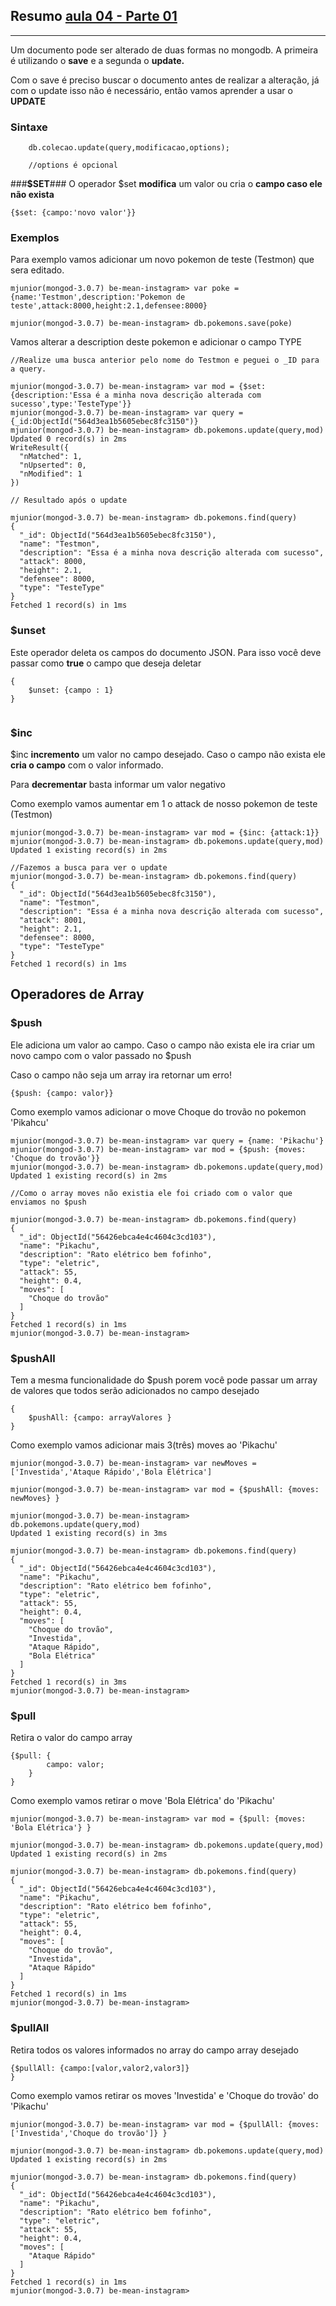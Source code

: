 ## **Resumo [aula 04 - Parte 01](https://www.youtube.com/watch?time_continue=67&v=ONzJsNbv15U)** ##
----------
Um documento pode ser alterado de duas formas no mongodb. A primeira é utilizando o **save** e a segunda o **update.** 

Com o save é preciso buscar o documento antes de realizar a alteração, já com o update isso não é necessário, então vamos aprender a usar o **UPDATE**

### **Sintaxe** ###
```
	db.colecao.update(query,modificacao,options);

	//options é opcional
```

###**$SET**###
O operador $set **modifica** um valor ou cria o **campo caso ele não exista**

    {$set: {campo:'novo valor'}}

### **Exemplos** ###

Para exemplo vamos adicionar um novo pokemon de teste (Testmon) que sera editado.
```
mjunior(mongod-3.0.7) be-mean-instagram> var poke = {name:'Testmon',description:'Pokemon de teste',attack:8000,height:2.1,defensee:8000}

mjunior(mongod-3.0.7) be-mean-instagram> db.pokemons.save(poke)

```
Vamos alterar a description deste pokemon e adicionar o campo TYPE

```
//Realize uma busca anterior pelo nome do Testmon e peguei o _ID para a query.

mjunior(mongod-3.0.7) be-mean-instagram> var mod = {$set: {description:'Essa é a minha nova descrição alterada com sucesso',type:'TesteType'}}
mjunior(mongod-3.0.7) be-mean-instagram> var query = {_id:ObjectId("564d3ea1b5605ebec8fc3150")}
mjunior(mongod-3.0.7) be-mean-instagram> db.pokemons.update(query,mod)
Updated 0 record(s) in 2ms
WriteResult({
  "nMatched": 1,
  "nUpserted": 0,
  "nModified": 1
})

// Resultado após o update

mjunior(mongod-3.0.7) be-mean-instagram> db.pokemons.find(query)
{
  "_id": ObjectId("564d3ea1b5605ebec8fc3150"),
  "name": "Testmon",
  "description": "Essa é a minha nova descrição alterada com sucesso",
  "attack": 8000,
  "height": 2.1,
  "defensee": 8000,
  "type": "TesteType"
}
Fetched 1 record(s) in 1ms

```


###  **$unset** ###


Este operador deleta os campos do documento JSON. Para isso você deve passar como **true** o campo que deseja deletar

```
{ 
	$unset: {campo : 1} 
}


```

### **$inc** ###
$inc **incremento** um valor no campo desejado. Caso o campo não exista ele **cria o campo** com o valor informado. 

Para **decrementar** basta informar um valor negativo

Como exemplo vamos aumentar em 1 o attack de nosso pokemon de teste (Testmon)
```
mjunior(mongod-3.0.7) be-mean-instagram> var mod = {$inc: {attack:1}}
mjunior(mongod-3.0.7) be-mean-instagram> db.pokemons.update(query,mod)
Updated 1 existing record(s) in 2ms

//Fazemos a busca para ver o update
mjunior(mongod-3.0.7) be-mean-instagram> db.pokemons.find(query)
{
  "_id": ObjectId("564d3ea1b5605ebec8fc3150"),
  "name": "Testmon",
  "description": "Essa é a minha nova descrição alterada com sucesso",
  "attack": 8001,
  "height": 2.1,
  "defensee": 8000,
  "type": "TesteType"
}
Fetched 1 record(s) in 1ms

```

## **Operadores de Array** ##

### **$push** ###
Ele adiciona um valor ao campo. Caso o campo não exista ele ira criar um novo campo com o valor passado no $push

Caso o campo não seja um array ira retornar um erro!

```
{$push: {campo: valor}}

```
Como exemplo vamos adicionar o move Choque do trovão no pokemon 'Pikahcu'
```
mjunior(mongod-3.0.7) be-mean-instagram> var query = {name: 'Pikachu'}
mjunior(mongod-3.0.7) be-mean-instagram> var mod = {$push: {moves: 'Choque do trovão'}}
mjunior(mongod-3.0.7) be-mean-instagram> db.pokemons.update(query,mod)
Updated 1 existing record(s) in 2ms

//Como o array moves não existia ele foi criado com o valor que enviamos no $push

mjunior(mongod-3.0.7) be-mean-instagram> db.pokemons.find(query)
{
  "_id": ObjectId("56426ebca4e4c4604c3cd103"),
  "name": "Pikachu",
  "description": "Rato elétrico bem fofinho",
  "type": "eletric",
  "attack": 55,
  "height": 0.4,
  "moves": [
    "Choque do trovão"
  ]
}
Fetched 1 record(s) in 1ms
mjunior(mongod-3.0.7) be-mean-instagram> 
```
 
### **$pushAll** ###
Tem a mesma funcionalidade do $push porem você pode passar um array de valores que todos serão adicionados no campo desejado

```
{
	$pushAll: {campo: arrayValores } 
}

```

Como exemplo vamos adicionar mais 3(três) moves ao 'Pikachu'
```
mjunior(mongod-3.0.7) be-mean-instagram> var newMoves = ['Investida','Ataque Rápido','Bola Elétrica']

mjunior(mongod-3.0.7) be-mean-instagram> var mod = {$pushAll: {moves: newMoves} }

mjunior(mongod-3.0.7) be-mean-instagram> 
db.pokemons.update(query,mod)
Updated 1 existing record(s) in 3ms

mjunior(mongod-3.0.7) be-mean-instagram> db.pokemons.find(query)
{
  "_id": ObjectId("56426ebca4e4c4604c3cd103"),
  "name": "Pikachu",
  "description": "Rato elétrico bem fofinho",
  "type": "eletric",
  "attack": 55,
  "height": 0.4,
  "moves": [
    "Choque do trovão",
    "Investida",
    "Ataque Rápido",
    "Bola Elétrica"
  ]
}
Fetched 1 record(s) in 3ms
mjunior(mongod-3.0.7) be-mean-instagram> 
``` 


### **$pull** ###
Retira o valor do campo array

```
{$pull: {
		campo: valor;
	}
}
```

Como exemplo vamos retirar o move 'Bola Elétrica' do 'Pikachu'

```
mjunior(mongod-3.0.7) be-mean-instagram> var mod = {$pull: {moves: 'Bola Elétrica'} }

mjunior(mongod-3.0.7) be-mean-instagram> db.pokemons.update(query,mod)
Updated 1 existing record(s) in 2ms

mjunior(mongod-3.0.7) be-mean-instagram> db.pokemons.find(query)
{
  "_id": ObjectId("56426ebca4e4c4604c3cd103"),
  "name": "Pikachu",
  "description": "Rato elétrico bem fofinho",
  "type": "eletric",
  "attack": 55,
  "height": 0.4,
  "moves": [
    "Choque do trovão",
    "Investida",
    "Ataque Rápido"
  ]
}
Fetched 1 record(s) in 1ms
mjunior(mongod-3.0.7) be-mean-instagram> 

```

### **$pullAll** ###
Retira todos os valores informados no array do campo array desejado
```
{$pullAll: {campo:[valor,valor2,valor3]}
}
```

Como exemplo vamos retirar os moves 'Investida' e 'Choque do trovão' do 'Pikachu'

```
mjunior(mongod-3.0.7) be-mean-instagram> var mod = {$pullAll: {moves: ['Investida','Choque do trovão']} }

mjunior(mongod-3.0.7) be-mean-instagram> db.pokemons.update(query,mod)
Updated 1 existing record(s) in 2ms

mjunior(mongod-3.0.7) be-mean-instagram> db.pokemons.find(query)
{
  "_id": ObjectId("56426ebca4e4c4604c3cd103"),
  "name": "Pikachu",
  "description": "Rato elétrico bem fofinho",
  "type": "eletric",
  "attack": 55,
  "height": 0.4,
  "moves": [
    "Ataque Rápido"
  ]
}
Fetched 1 record(s) in 1ms
mjunior(mongod-3.0.7) be-mean-instagram> 

```

